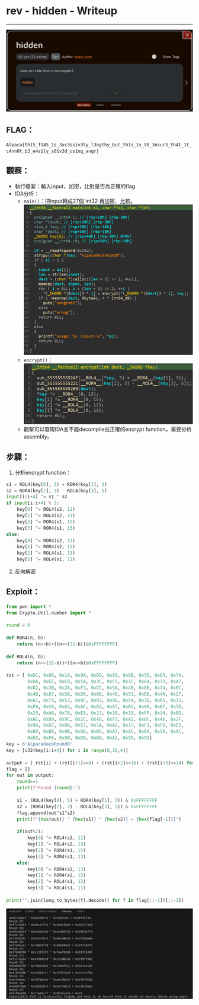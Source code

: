 # rev - hidden - Writeup

---  
![pic](pic/description.png)

## FLAG：
`Alpaca{th15_f145_1s_3xc3ssiv3ly_l3ngthy_but_th1s_1s_t0_3nsur3_th4t_1t_c4nn0t_b3_e4s1ly_s01v3d_us1ng_angr}`

## 觀察：
- 執行檔案：輸入input，加密，比對是否為正確的flag
- IDA分析：
	- `main()`：把input轉成27個 int32 再加密、比較。  
	  ![pic](pic/main.png)
	- `encrypt()`：  
	  ![pic](pic/encrypt.png)
	- 觀察可以發現IDA並不能decompile出正確的encrypt function，需要分析assembly。
	  


## 步驟：  

1. 分析encrypt function：
```python
s1 = ROL4(key[0], 5) + ROR4(key[1], 3)
s2 = ROR4(key[2], 3) - ROL4(key[3], 5)
input[i:i+4] ^= s1 ^ s2
if input[i:i+4] % 2:
	key[0] ^= ROL4(s2, 11)
	key[1] ^= ROL4(s2, 13)
	key[2] ^= ROR4(s1, 15)
	key[3] ^= ROR4(s1, 13)
else:
	key[0] ^= ROR4(s2, 13)
	key[1] ^= ROR4(s2, 15)
	key[2] ^= ROL4(s1, 13)
	key[3] ^= ROL4(s1, 11)
```

2. 反向解密

## Exploit：  

```python
from pwn import *
from Crypto.Util.number import *
  
round = 0
  
def ROR4(n, b):
	return (n>>b)+((n<<(32-b))&0xFFFFFFFF)
  
def ROL4(n, b):
	return (n>>(32-b))+((n<<b)&0xFFFFFFFF)
  
rst = [ 0xDC, 0x86, 0x1A, 0x9A, 0xDD, 0x93, 0x9B, 0x35, 0xD3, 0x74,
		0xDA, 0xEE, 0xE8, 0x5A, 0x3C, 0xC5, 0x1C, 0x64, 0x33, 0x47,
		0xD2, 0x3B, 0x28, 0xF3, 0xCC, 0x5A, 0x48, 0x8B, 0x74, 0x0C,
		0x4B, 0x87, 0x38, 0xD6, 0x80, 0x40, 0x51, 0xE6, 0x4A, 0x27,
		0xA1, 0x73, 0x52, 0x0F, 0x93, 0x06, 0x54, 0x3D, 0x65, 0x13,
		0xFB, 0xC8, 0x65, 0xAF, 0xD2, 0x67, 0xB3, 0x09, 0xEF, 0x7D,
		0x23, 0xA6, 0x76, 0xE5, 0x13, 0x10, 0x13, 0xFF, 0x34, 0x8D,
		0xAE, 0xD0, 0x9C, 0x2C, 0x4D, 0xF3, 0xA1, 0xBC, 0x46, 0x2F,
		0x98, 0x87, 0xB6, 0x57, 0x1A, 0xA2, 0x17, 0xF1, 0xF0, 0xE5,
		0xB0, 0xBA, 0x9B, 0x6D, 0xB5, 0xA7, 0xAC, 0x6A, 0x5E, 0xAC,
		0xE8, 0xF6, 0x90, 0xD8, 0xB0, 0xA2, 0x99, 0x91]
key = b'AlpacaHackRound8'
key = [u32(key[i:i+4]) for i in range(0,16,4)]
  
output = [ rst[i] + (rst[i+1]<<8) + (rst[i+2]<<16) + (rst[i+3]<<24) for i in range(0, len(rst), 4)]
flag = []
for out in output:
	round+=1
	print(f"Round {round}:")
	  
	s1 = (ROL4(key[0], 5) + ROR4(key[1], 3)) & 0xFFFFFFFF
	s2 = (ROR4(key[2], 3) - ROL4(key[3], 5)) & 0xFFFFFFFF
	flag.append(out^s1^s2)
	print(f"{hex(out)} ^ {hex(s1)} ^ {hex(s2)} = {hex(flag[-1])}")
	  
	if(out%2):
		key[0] ^= ROL4(s2, 11)
		key[1] ^= ROL4(s2, 13)
		key[2] ^= ROR4(s1, 15)
		key[3] ^= ROR4(s1, 13)
	else:
		key[0] ^= ROR4(s2, 13)
		key[1] ^= ROR4(s2, 15)
		key[2] ^= ROL4(s1, 13)
		key[3] ^= ROL4(s1, 11)
  
print("".join(long_to_bytes(f).decode() for f in flag[::-1])[::-1])
```

![pic](pic/flag.png)